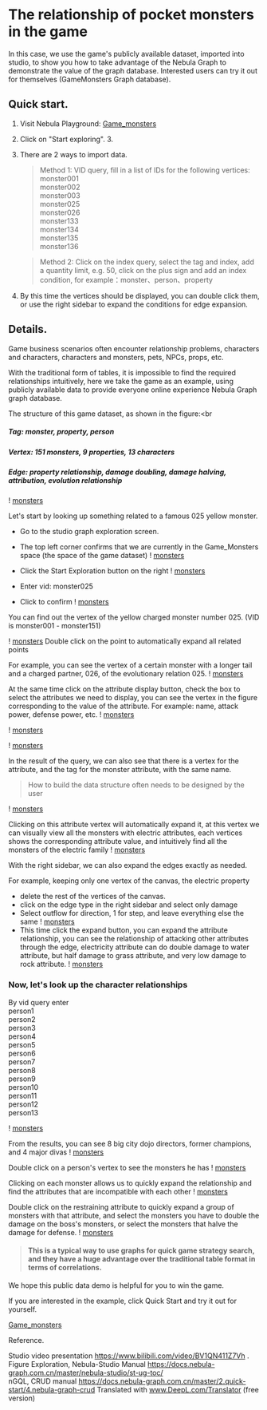 # The relationship of pocket monsters in the game


In this case, we use the game's publicly available dataset, imported into studio, to show you how to take advantage of the Nebula Graph to demonstrate the value of the graph database. Interested users can try it out for themselves (GameMonsters Graph database).

## Quick start.
1. Visit Nebula Playground: [Game_monsters](https://playground.nebula-graph.com.cn/explore?name_space=Game_Monsters)
2. Click on "Start exploring". 3.
3. There are 2 ways to import data.
    > Method 1: VID query, fill in a list of IDs for the following vertices:<br>
      monster001 <br>
      monster002 <br>
      monster003 <br>
      monster025 <br>
      monster026 <br>
      monster133 <br>
      monster134 <br>
      monster135 <br>
      monster136 <br>

    > Method 2: Click on the index query, select the tag and index, add a quantity limit, e.g. 50, click on the plus sign and add an index condition, for example：monster、person、property

4. By this time the vertices should be displayed, you can double click them, or use the right sidebar to expand the conditions for edge expansion.



## Details.
Game business scenarios often encounter relationship problems, characters and characters, characters and monsters, pets, NPCs, props, etc.

With the traditional form of tables, it is impossible to find the required relationships intuitively, here we take the game as an example, using publicly available data to provide everyone online experience Nebula Graph graph database.

The structure of this game dataset, as shown in the figure:<br
##### Tag: monster, property, person <br>
##### Vertex: 151 monsters, 9 properties, 13 characters <br>
##### Edge: property relationship, damage doubling, damage halving, attribution, evolution relationship <br>

! [monsters](game-monsters-images/Frame1.png)


Let's start by looking up something related to a famous 025 yellow monster.
* Go to the studio graph exploration screen.
* The top left corner confirms that we are currently in the Game_Monsters space (the space of the game dataset)
! [monsters](game-monsters-images/image001.png)
* Click the Start Exploration button on the right
! [monsters](game-monsters-images/image002.png)
* Enter vid: monster025

* Click to confirm
! [monsters](game-monsters-images/image003.png)

You can find out the vertex of the yellow charged monster number 025. (VID is monster001 - monster151)

! [monsters](game-monsters-images/image004.png)
Double click on the point to automatically expand all related points

For example, you can see the vertex of a certain monster with a longer tail and a charged partner, 026, of the evolutionary relation 025.
! [monsters](game-monsters-images/image005.png)

At the same time click on the attribute display button, check the box to select the attributes we need to display, you can see the vertex in the figure corresponding to the value of the attribute. For example: name, attack power, defense power, etc.
! [monsters](game-monsters-images/image006.png)

! [monsters](game-monsters-images/image007.png)

! [monsters](game-monsters-images/image008.png)

In the result of the query, we can also see that there is a vertex for the attribute, and the tag for the monster attribute, with the same name.

> How to build the data structure often needs to be designed by the user

! [monsters](game-monsters-images/image009.png)

Clicking on this attribute vertex will automatically expand it, at this vertex we can visually view all the monsters with electric attributes, each vertices shows the corresponding attribute value, and intuitively find all the monsters of the electric family
! [monsters](game-monsters-images/image010.png)

With the right sidebar, we can also expand the edges exactly as needed.

For example, keeping only one vertex of the canvas, the electric property
* delete the rest of the vertices of the canvas.
* click on the edge type in the right sidebar and select only damage
* Select outflow for direction, 1 for step, and leave everything else the same
! [monsters](game-monsters-images/image011.png)
* This time click the expand button, you can expand the attribute relationship, you can see the relationship of attacking other attributes through the edge, electricity attribute can do double damage to water attribute, but half damage to grass attribute, and very low damage to rock attribute.
! [monsters](game-monsters-images/image012.png)


### Now, let's look up the character relationships
By vid query enter <br>
person1 <br>
person2 <br>
person3 <br>
person4 <br>
person5 <br>
person6 <br>
person7 <br>
person8 <br>
person9 <br>
person10 <br>
person11 <br>
person12 <br>
person13 <br>

! [monsters](game-monsters-images/image013.png)

From the results, you can see 8 big city dojo directors, former champions, and 4 major divas
! [monsters](game-monsters-images/image014.png)

Double click on a person's vertex to see the monsters he has
! [monsters](game-monsters-images/image015.png)

Clicking on each monster allows us to quickly expand the relationship and find the attributes that are incompatible with each other
! [monsters](game-monsters-images/image016.png)

Double click on the restraining attribute to quickly expand a group of monsters with that attribute, and select the monsters you have to double the damage on the boss's monsters, or select the monsters that halve the damage for defense.
! [monsters](game-monsters-images/image017.png)



> #### This is a typical way to use graphs for quick game strategy search, and they have a huge advantage over the traditional table format in terms of correlations.

We hope this public data demo is helpful for you to win the game.

If you are interested in the example, click Quick Start and try it out for yourself.

[Game_monsters](https://playground.nebula-graph.com.cn/explore?name_space=Game_Monsters)

Reference.

Studio video presentation https://www.bilibili.com/video/BV1QN411Z7Vh . <br>
Figure Exploration, Nebula-Studio Manual https://docs.nebula-graph.com.cn/master/nebula-studio/st-ug-toc/ <br>
nGQL, CRUD manual https://docs.nebula-graph.com.cn/master/2.quick-start/4.nebula-graph-crud
 Translated with www.DeepL.com/Translator (free version)
